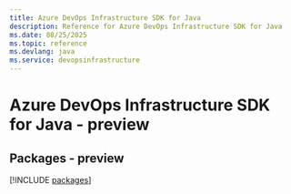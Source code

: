 ```yaml
---
title: Azure DevOps Infrastructure SDK for Java
description: Reference for Azure DevOps Infrastructure SDK for Java
ms.date: 08/25/2025
ms.topic: reference
ms.devlang: java
ms.service: devopsinfrastructure
---
```

# Azure DevOps Infrastructure SDK for Java - preview
## Packages - preview
[!INCLUDE [packages](devops-infrastructure-index.md)]